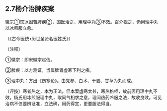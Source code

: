 ## 2.7杨介治脾疾案

徽宗①饮冰困苦脾疾②，国医治之，用理中丸③不效。召介视之，仍用理中丸以冰煎服立愈。

（《古今医统•历世圣贤名医姓氏》）

〔注释〕

①徽宗：即宋徽宗赵佶。

②脾疾：以方测证，当属脾胃虚寒下利之疾。

③理中丸：方出《伤寒论》。由党参、白术、干姜、甘草为丸而成。

〔评按〕寒者热之，本为正法。但本案虚寒太甚，寒热格柜，故前医用理中丸不效。杨氏用冰煎服理中丸，取同气相求之意，理同热药冷服之法，故收良效。可见治病不仅要辨证准，立法确，用药得宜，更要服法得当。
